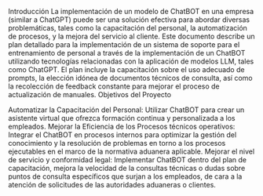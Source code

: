 Introducción
La implementación de un modelo de ChatBOT en una empresa (similar a ChatGPT) puede ser una solución efectiva para abordar diversas problemáticas, tales como la capacitación del personal, la automatización de procesos, y la mejora del servicio al cliente. Este documento describe un plan detallado para la implementación de un sistema de soporte para el entrenamiento de personal a través de la implementación de un ChatBOT utilizando tecnologías relacionadas con la aplicación de modelos LLM, tales como ChatGPT. El plan incluye la capacitación sobre el uso adecuado de prompts, la elección idónea de documentos técnicos de consulta, así como la recolección de feedback constante para mejorar el proceso de actualización de manuales.
Objetivos del Proyecto


Automatizar la Capacitación del Personal: Utilizar ChatBOT para crear un asistente virtual que ofrezca formación continua y personalizada a los empleados.
Mejorar la Eficiencia de los Procesos técnicos operativos: Integrar el ChatBOT en procesos internos para optimizar la gestión del conocimiento y la resolución de problemas en torno a los procesos ejecutables en el marco de la normativa aduanera aplicable.
Mejorar el nivel de servicio y conformidad legal: Implementar ChatBOT dentro del plan de capacitación, mejora la velocidad de la consultas técnicas o dudas sobre puntos de consulta específicos que surjan a los empleados, de cara a la atención de solicitudes de las autoridades aduaneras o clientes.
